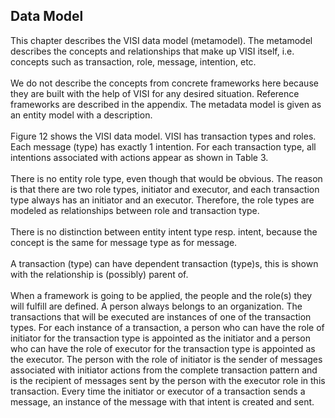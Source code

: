 ## Data Model

This chapter describes the VISI data model (metamodel). The metamodel
describes the concepts and relationships that make up VISI itself, i.e.
concepts such as transaction, role, message, intention, etc.\
\
We do not describe the concepts from concrete frameworks here because
they are built with the help of VISI for any desired situation.
Reference frameworks are described in the appendix. The metadata model
is given as an entity model with a description.\
\
Figure 12 shows the VISI data model. VISI has transaction types and
roles. Each message (type) has exactly 1 intention. For each transaction
type, all intentions associated with actions appear as shown in Table
3.\
\
There is no entity role type, even though that would be obvious. The
reason is that there are two role types, initiator and executor, and
each transaction type always has an initiator and an executor.
Therefore, the role types are modeled as relationships between role and
transaction type.\
\
There is no distinction between entity intent type resp. intent, because
the concept is the same for message type as for message.\
\
A transaction (type) can have dependent transaction (type)s, this is
shown with the relationship is (possibly) parent of.\
\
When a framework is going to be applied, the people and the role(s) they
will fulfill are defined. A person always belongs to an organization.
The transactions that will be executed are instances of one of the
transaction types. For each instance of a transaction, a person who can
have the role of initiator for the transaction type is appointed as the
initiator and a person who can have the role of executor for the
transaction type is appointed as the executor. The person with the role
of initiator is the sender of messages associated with initiator actions
from the complete transaction pattern and is the recipient of messages
sent by the person with the executor role in this transaction. Every
time the initiator or executor of a transaction sends a message, an
instance of the message with that intent is created and sent.
